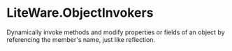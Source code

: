 # LiteWare.ObjectInvokers
Dynamically invoke methods and modify properties or fields of an object by referencing the member's name, just like reflection.
